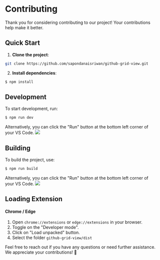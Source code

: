 # Contributing

Thank you for considering contributing to our project! Your contributions help make it better.

## Quick Start
1. **Clone the project**:
```bash
git clone https://github.com/sapondanaisriwan/github-grid-view.git
```
2. **Install dependencies**:
```bash
$ npm install
```

## Development

To start development, run:
```bash
$ npm run dev
```
Alternatively, you can click the "Run" button at the bottom left corner of your VS Code.
![](https://i.imgur.com/r6Tj70M.png)

## Building

To build the project, use:
```bash
$ npm run build
```
Alternatively, you can click the "Run" button at the bottom left corner of your VS Code.
![](https://i.imgur.com/r6Tj70M.png)

## Loading Extension

#### Chrome / Edge
1. Open `chrome://extensions` or `edge://extensions`  in your browser.
2. Toggle on the "Developer mode".
3. Click on "Load unpacked" button.
4. Select the folder `github-grid-view/dist`

Feel free to reach out if you have any questions or need further assistance. We appreciate your contributions! 🚀
